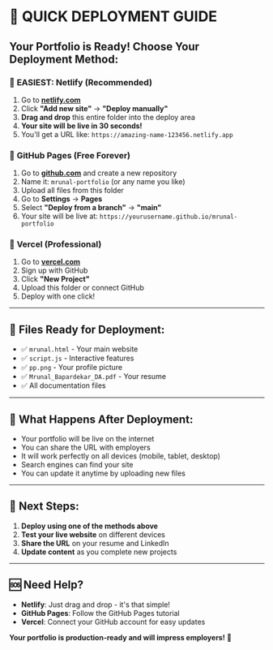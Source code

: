 # 🚀 QUICK DEPLOYMENT GUIDE

## Your Portfolio is Ready! Choose Your Deployment Method:

### 🥇 **EASIEST: Netlify (Recommended)**
1. Go to **[netlify.com](https://netlify.com)**
2. Click **"Add new site"** → **"Deploy manually"**
3. **Drag and drop** this entire folder into the deploy area
4. **Your site will be live in 30 seconds!**
5. You'll get a URL like: `https://amazing-name-123456.netlify.app`

### 🥈 **GitHub Pages (Free Forever)**
1. Go to **[github.com](https://github.com)** and create a new repository
2. Name it: `mrunal-portfolio` (or any name you like)
3. Upload all files from this folder
4. Go to **Settings** → **Pages**
5. Select **"Deploy from a branch"** → **"main"**
6. Your site will be live at: `https://yourusername.github.io/mrunal-portfolio`

### 🥉 **Vercel (Professional)**
1. Go to **[vercel.com](https://vercel.com)**
2. Sign up with GitHub
3. Click **"New Project"**
4. Upload this folder or connect GitHub
5. Deploy with one click!

---

## 📁 **Files Ready for Deployment:**
- ✅ `mrunal.html` - Your main website
- ✅ `script.js` - Interactive features
- ✅ `pp.png` - Your profile picture
- ✅ `Mrunal_Bapardekar_DA.pdf` - Your resume
- ✅ All documentation files

---

## 🎯 **What Happens After Deployment:**
- Your portfolio will be live on the internet
- You can share the URL with employers
- It will work perfectly on all devices (mobile, tablet, desktop)
- Search engines can find your site
- You can update it anytime by uploading new files

---

## 🔗 **Next Steps:**
1. **Deploy using one of the methods above**
2. **Test your live website** on different devices
3. **Share the URL** on your resume and LinkedIn
4. **Update content** as you complete new projects

---

## 🆘 **Need Help?**
- **Netlify**: Just drag and drop - it's that simple!
- **GitHub Pages**: Follow the GitHub Pages tutorial
- **Vercel**: Connect your GitHub account for easy updates

**Your portfolio is production-ready and will impress employers!** 🎉
